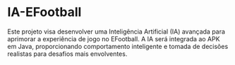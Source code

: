 # IA-EFootball
Este projeto visa desenvolver uma Inteligência Artificial (IA) avançada para aprimorar a experiência de jogo no EFootball. A IA será integrada ao APK em Java, proporcionando comportamento inteligente e tomada de decisões realistas para desafios mais envolventes.
